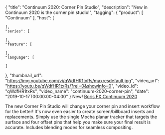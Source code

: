{
  "title": "Continuum 2020: Corner Pin Studio",
  "description": "New in Continuum 2020 is the corner pin studio!",
  "tagging": {
    "product": [
      "Continuum"
    ],
    "host": [

    ],
    "series": [

    ],
    "feature": [

    ],
    "language": [

    ]
  },
  "thumbnail_url": "https://img.youtube.com/vi/qWdfHR1txRs/maxresdefault.jpg",
  "video_url": "https://youtu.be/qWdfHR1txRs/?rel=0&showinfo=0",
  "video_id": "qWdfHR1txRs",
  "video_name": "continuum-2020-corner-pin",
  "date": "2019-10-17T00:00:00-04:00"
}
New! [Boris FX Continuum 2020](https://borisfx.com/products/continuum/ "Boris FX Continuum")

The new Corner Pin Studio will change your corner pin and insert workflow for the better! It's now even easier to create screen/billboard inserts and replacements. Simply use the single Mocha planar tracker that targets the surface and four offset pins that help you make sure your final result is accurate. Includes blending modes for seamless compositing.
